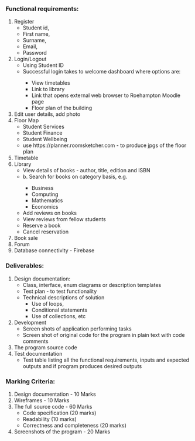 <h3>Functional requirements:</h3>
<ol>
  <li>Register
    <ul>
        <li>Student id,</li>
        <li>First name,</li>
        <li>Surname,</li>
        <li>Email,</li>
        <li>Password</li>
    </ul>
  </li>
  <li>Login/Logout
    <ul>
      <li>Using Student ID</li>
      <li>Successful login takes to welcome dashboard where options are:</li>
      <ul>
        <li>View timetables</li>
        <li>Link to library</li>
        <li>Link that opens external web browser to Roehampton Moodle page</li>
        <li>Floor plan of the building</li>
      </ul>
    </ul>
  </li>
  <li>Edit user details, add photo</li>
  <li>Floor Map
    <ul>
      <li>Student Services</li>
      <li>Student Finance</li>
      <li>Student Wellbeing</li>
      <li>use https://planner.roomsketcher.com - to produce jpgs of the floor plan</li>
    </ul>
  </li>
  <li>Timetable</li>
  <li>Library
    <ul>
      <li>View details of books - author, title, edition and ISBN</li>
      <li>b.	Search for books on category basis, e.g.</li>
      <ul>
        <li>Business</li>
        <li>Computing </li>
        <li>Mathematics</li>
        <li>Economics</li>
      </ul>
      <li>Add reviews on books</li>
      <li>View reviews from fellow students</li>
      <li>Reserve a book</li>
      <li>Cancel reservation</li>
    </ul>
  </li>
  <li>	Book sale</li>
  <li>Forum</li>
  <li>Database connectivity - Firebase</li>
</ol>
<h3>Deliverables:</h3>
  <ol>
  <li>Design documentation:
    <ul>
      <li>Class, interface, enum diagrams or description templates</li>
      <li>Test plan - to test functionality</li>
      <li>Technical descriptions of solution
        <ul>
          <li>Use of loops,</li>
          <li>Conditional statements</li>
          <li>Use of collections, etc</li>        
        </ul>
      </li>
    </ul>
  <li>Development
    <ul>
      <li>Screen shots of application performing tasks</li>
      <li>Screen shot of original code for the program in plain text with code comments</li>
    </ul>
  </li>
  <li>The program source code</li>
  <li>Test documentation
    <ul>
      <li>Test table listing all the functional requirements, inputs and expected outputs and if program produces desired outputs</li>
    </ul>
  </li>
  </ol>
  
<h3>Marking Criteria:</h3>
  <ol>
  <li>Design documentation - 10 Marks</li>
  <li>Wireframes - 10 Marks</li>
  <li>The full source code - 60 Marks
    <ul>
      <li>Code specification (20 marks)</li>
      <li>Readability (10 marks)</li>
      <li>Correctness and completeness (20 marks)</li>
    </ul> 
  </li>
  <li>Screenshots of the program - 20 Marks</li>
  </ol>
